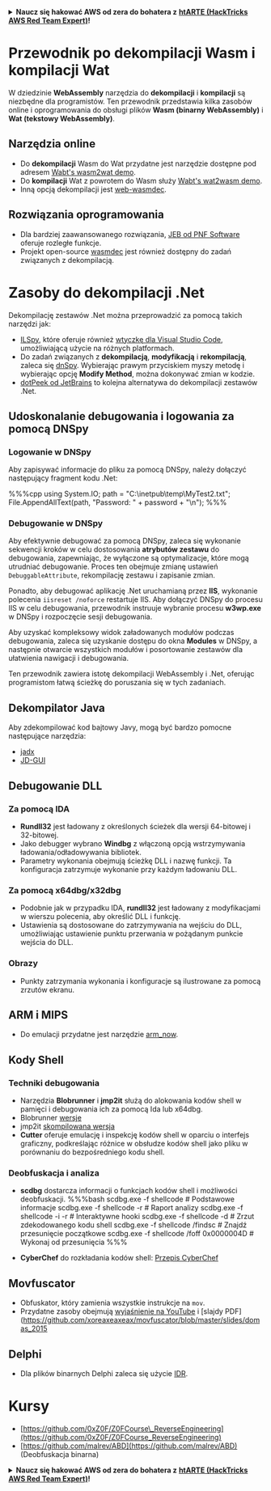 <details>

<summary><strong>Naucz się hakować AWS od zera do bohatera z</strong> <a href="https://training.hacktricks.xyz/courses/arte"><strong>htARTE (HackTricks AWS Red Team Expert)</strong></a><strong>!</strong></summary>

Inne sposoby wsparcia HackTricks:

* Jeśli chcesz zobaczyć swoją **firmę reklamowaną w HackTricks** lub **pobrać HackTricks w formacie PDF**, sprawdź [**PLAN SUBSKRYPCJI**](https://github.com/sponsors/carlospolop)!
* Zdobądź [**oficjalne gadżety PEASS & HackTricks**](https://peass.creator-spring.com)
* Odkryj [**Rodzinę PEASS**](https://opensea.io/collection/the-peass-family), naszą kolekcję ekskluzywnych [**NFT**](https://opensea.io/collection/the-peass-family)
* **Dołącz do** 💬 [**grupy Discord**](https://discord.gg/hRep4RUj7f) lub [**grupy telegramowej**](https://t.me/peass) lub **śledź** nas na **Twitterze** 🐦 [**@carlospolopm**](https://twitter.com/hacktricks_live)**.**
* **Podziel się swoimi sztuczkami hakerskimi, przesyłając PR-y do** [**HackTricks**](https://github.com/carlospolop/hacktricks) i [**HackTricks Cloud**](https://github.com/carlospolop/hacktricks-cloud) repozytoriów GitHub.

</details>

# Przewodnik po dekompilacji Wasm i kompilacji Wat

W dziedzinie **WebAssembly** narzędzia do **dekompilacji** i **kompilacji** są niezbędne dla programistów. Ten przewodnik przedstawia kilka zasobów online i oprogramowania do obsługi plików **Wasm (binarny WebAssembly)** i **Wat (tekstowy WebAssembly)**.

## Narzędzia online

- Do **dekompilacji** Wasm do Wat przydatne jest narzędzie dostępne pod adresem [Wabt's wasm2wat demo](https://webassembly.github.io/wabt/demo/wasm2wat/index.html).
- Do **kompilacji** Wat z powrotem do Wasm służy [Wabt's wat2wasm demo](https://webassembly.github.io/wabt/demo/wat2wasm/).
- Inną opcją dekompilacji jest [web-wasmdec](https://wwwg.github.io/web-wasmdec/).

## Rozwiązania oprogramowania

- Dla bardziej zaawansowanego rozwiązania, [JEB od PNF Software](https://www.pnfsoftware.com/jeb/demo) oferuje rozległe funkcje.
- Projekt open-source [wasmdec](https://github.com/wwwg/wasmdec) jest również dostępny do zadań związanych z dekompilacją.

# Zasoby do dekompilacji .Net

Dekompilację zestawów .Net można przeprowadzić za pomocą takich narzędzi jak:

- [ILSpy](https://github.com/icsharpcode/ILSpy), które oferuje również [wtyczkę dla Visual Studio Code](https://github.com/icsharpcode/ilspy-vscode), umożliwiającą użycie na różnych platformach.
- Do zadań związanych z **dekompilacją**, **modyfikacją** i **rekompilacją**, zaleca się [dnSpy](https://github.com/0xd4d/dnSpy/releases). Wybierając prawym przyciskiem myszy metodę i wybierając opcję **Modify Method**, można dokonywać zmian w kodzie.
- [dotPeek od JetBrains](https://www.jetbrains.com/es-es/decompiler/) to kolejna alternatywa do dekompilacji zestawów .Net.

## Udoskonalanie debugowania i logowania za pomocą DNSpy

### Logowanie w DNSpy
Aby zapisywać informacje do pliku za pomocą DNSpy, należy dołączyć następujący fragment kodu .Net:

%%%cpp
using System.IO;
path = "C:\\inetpub\\temp\\MyTest2.txt";
File.AppendAllText(path, "Password: " + password + "\n");
%%%

### Debugowanie w DNSpy
Aby efektywnie debugować za pomocą DNSpy, zaleca się wykonanie sekwencji kroków w celu dostosowania **atrybutów zestawu** do debugowania, zapewniając, że wyłączone są optymalizacje, które mogą utrudniać debugowanie. Proces ten obejmuje zmianę ustawień `DebuggableAttribute`, rekompilację zestawu i zapisanie zmian.

Ponadto, aby debugować aplikację .Net uruchamianą przez **IIS**, wykonanie polecenia `iisreset /noforce` restartuje IIS. Aby dołączyć DNSpy do procesu IIS w celu debugowania, przewodnik instruuje wybranie procesu **w3wp.exe** w DNSpy i rozpoczęcie sesji debugowania.

Aby uzyskać kompleksowy widok załadowanych modułów podczas debugowania, zaleca się uzyskanie dostępu do okna **Modules** w DNSpy, a następnie otwarcie wszystkich modułów i posortowanie zestawów dla ułatwienia nawigacji i debugowania.

Ten przewodnik zawiera istotę dekompilacji WebAssembly i .Net, oferując programistom łatwą ścieżkę do poruszania się w tych zadaniach.

## **Dekompilator Java**
Aby zdekompilować kod bajtowy Javy, mogą być bardzo pomocne następujące narzędzia:
- [jadx](https://github.com/skylot/jadx)
- [JD-GUI](https://github.com/java-decompiler/jd-gui/releases)

## **Debugowanie DLL**
### Za pomocą IDA
- **Rundll32** jest ładowany z określonych ścieżek dla wersji 64-bitowej i 32-bitowej.
- Jako debugger wybrano **Windbg** z włączoną opcją wstrzymywania ładowania/odładowywania bibliotek.
- Parametry wykonania obejmują ścieżkę DLL i nazwę funkcji. Ta konfiguracja zatrzymuje wykonanie przy każdym ładowaniu DLL.

### Za pomocą x64dbg/x32dbg
- Podobnie jak w przypadku IDA, **rundll32** jest ładowany z modyfikacjami w wierszu polecenia, aby określić DLL i funkcję.
- Ustawienia są dostosowane do zatrzymywania na wejściu do DLL, umożliwiając ustawienie punktu przerwania w pożądanym punkcie wejścia do DLL.

### Obrazy
- Punkty zatrzymania wykonania i konfiguracje są ilustrowane za pomocą zrzutów ekranu.

## **ARM i MIPS**
- Do emulacji przydatne jest narzędzie [arm_now](https://github.com/nongiach/arm_now).

## **Kody Shell**
### Techniki debugowania
- Narzędzia **Blobrunner** i **jmp2it** służą do alokowania kodów shell w pamięci i debugowania ich za pomocą Ida lub x64dbg.
- Blobrunner [wersje](https://github.com/OALabs/BlobRunner/releases/tag/v0.0.5)
- jmp2it [skompilowana wersja](https://github.com/adamkramer/jmp2it/releases/)
- **Cutter** oferuje emulację i inspekcję kodów shell w oparciu o interfejs graficzny, podkreślając różnice w obsłudze kodów shell jako pliku w porównaniu do bezpośredniego kodu shell.

### Deobfuskacja i analiza
- **scdbg** dostarcza informacji o funkcjach kodów shell i możliwości deobfuskacji.
%%%bash
scdbg.exe -f shellcode # Podstawowe informacje
scdbg.exe -f shellcode -r # Raport analizy
scdbg.exe -f shellcode -i -r # Interaktywne hooki
scdbg.exe -f shellcode -d # Zrzut zdekodowanego kodu shell
scdbg.exe -f shellcode /findsc # Znajdź przesunięcie początkowe
scdbg.exe -f shellcode /foff 0x0000004D # Wykonaj od przesunięcia
%%%

- **CyberChef** do rozkładania kodów shell: [Przepis CyberChef](https://gchq.github.io/CyberChef/#recipe=To_Hex%28'Space',0%29Disassemble_x86%28'32','Full%20x86%20architecture',16,0,true,true%29)

## **Movfuscator**
- Obfuskator, który zamienia wszystkie instrukcje na `mov`.
- Przydatne zasoby obejmują [wyjaśnienie na YouTube](https://www.youtube.com/watch?v=2VF_wPkiBJY) i [slajdy PDF](https://github.com/xoreaxeaxeax/movfuscator/blob/master/slides/domas_2015
## **Delphi**
- Dla plików binarnych Delphi zaleca się użycie [IDR](https://github.com/crypto2011/IDR).


# Kursy

* [https://github.com/0xZ0F/Z0FCourse\_ReverseEngineering](https://github.com/0xZ0F/Z0FCourse_ReverseEngineering)
* [https://github.com/malrev/ABD](https://github.com/malrev/ABD) \(Deobfuskacja binarna\)



<details>

<summary><strong>Naucz się hakować AWS od zera do bohatera z</strong> <a href="https://training.hacktricks.xyz/courses/arte"><strong>htARTE (HackTricks AWS Red Team Expert)</strong></a><strong>!</strong></summary>

Inne sposoby wsparcia HackTricks:

* Jeśli chcesz zobaczyć **reklamę swojej firmy w HackTricks** lub **pobrać HackTricks w formacie PDF**, sprawdź [**PLAN SUBSKRYPCJI**](https://github.com/sponsors/carlospolop)!
* Zdobądź [**oficjalne gadżety PEASS & HackTricks**](https://peass.creator-spring.com)
* Odkryj [**Rodzinę PEASS**](https://opensea.io/collection/the-peass-family), naszą kolekcję ekskluzywnych [**NFT**](https://opensea.io/collection/the-peass-family)
* **Dołącz do** 💬 [**grupy Discord**](https://discord.gg/hRep4RUj7f) lub [**grupy telegramowej**](https://t.me/peass) lub **śledź** nas na **Twitterze** 🐦 [**@carlospolopm**](https://twitter.com/hacktricks_live)**.**
* **Podziel się swoimi sztuczkami hakerskimi, przesyłając PR-y do** [**HackTricks**](https://github.com/carlospolop/hacktricks) i [**HackTricks Cloud**](https://github.com/carlospolop/hacktricks-cloud) github repos.

</details>
